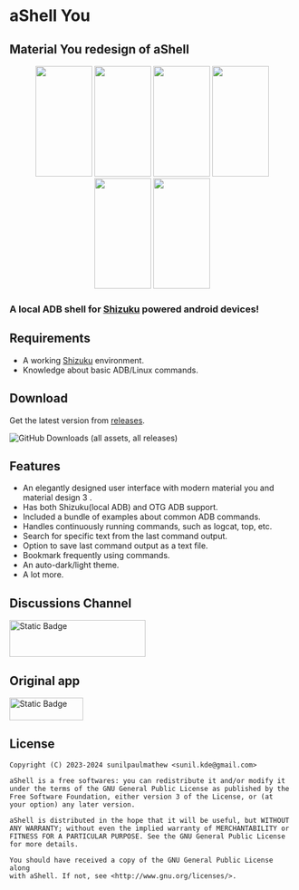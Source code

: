 # aShell You
## Material You redesign of aShell

<p style="text-align: center"><img src="https://github.com/DP-Hridayan/aShellYou/assets/157479796/906fad48-ed2e-4089-b4c6-f66d8e6bdc89" alt="" width="100" height="195" /> <img src="https://github.com/DP-Hridayan/aShellYou/assets/157479796/38e699c0-1e02-4bbb-8a9f-a148ab6cf66d" alt="" width="100" height="195" /> <img src="https://github.com/DP-Hridayan/aShellYou/assets/157479796/275d2711-53b6-47d4-aadf-76ca1a775071" alt="" width="100" height="195" /> 
<img src="https://github.com/DP-Hridayan/aShellYou/assets/157479796/092252af-12d7-4a6a-9419-f9e68f82bd6d" alt="" width="100" height="195" />
 <img src="https://github.com/DP-Hridayan/aShellYou/assets/157479796/83a7dc41-1b9c-495c-8e98-bae9e90b1205" alt="" width="100" height="195" />
 <img src="https://github.com/DP-Hridayan/aShellYou/assets/157479796/353dfd1d-95fb-43f9-a649-7f41ca67cd04" alt="" width="100" height="195" />
</p>

### A local ADB shell for [Shizuku](https://shizuku.rikka.app/) powered android devices!

## Requirements
* A working [Shizuku](https://shizuku.rikka.app/) environment.
* Knowledge about basic ADB/Linux commands.

## Download
Get the latest version from [releases](https://github.com/DP-Hridayan/ashell/releases).

![GitHub Downloads (all assets, all releases)](https://img.shields.io/github/downloads/DP-Hridayan/aShellYou/total)


## Features
* An elegantly designed user interface with modern material you and material design 3 .
* Has both Shizuku(local ADB) and OTG ADB support.
* Included a bundle of examples about common ADB commands.
* Handles continuously running commands, such as logcat, top, etc.
* Search for specific text from the last command output.
* Option to save last command output as a text file.
* Bookmark frequently using commands.
* An auto-dark/light theme.
* A lot more.

## Discussions Channel
<a href="https://t.me/aShellNew">
  <img src="https://img.shields.io/badge/telegram-blue?logo=telegram" alt="Static Badge" width="240" height="65">
</a>

## Original app
<a href="https://gitlab.com/sunilpaulmathew/ashell">
  <img src="https://img.shields.io/badge/gitlab-%23171321?logo=gitlab&logoColor=%23EF4F32&cacheSeconds=10" alt="Static Badge" height="40" width="130">
</a>

## License

    Copyright (C) 2023-2024 sunilpaulmathew <sunil.kde@gmail.com>

    aShell is a free softwares: you can redistribute it and/or modify it
    under the terms of the GNU General Public License as published by the
    Free Software Foundation, either version 3 of the License, or (at
    your option) any later version.

    aShell is distributed in the hope that it will be useful, but WITHOUT
    ANY WARRANTY; without even the implied warranty of MERCHANTABILITY or
    FITNESS FOR A PARTICULAR PURPOSE. See the GNU General Public License
    for more details.

    You should have received a copy of the GNU General Public License along
    with aShell. If not, see <http://www.gnu.org/licenses/>.
